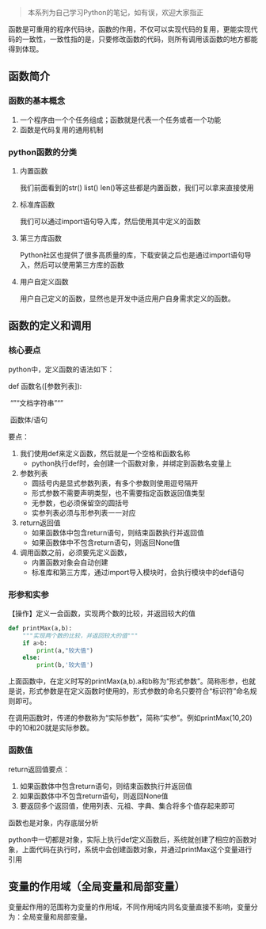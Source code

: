 >  本系列为自己学习Python的笔记，如有误，欢迎大家指正

函数是可重用的程序代码块，函数的作用，不仅可以实现代码的复用，更能实现代码的一致性，一致性指的是，只要修改函数的代码，则所有调用该函数的地方都能得到体现。

## 函数简介

### 函数的基本概念

1. 一个程序由一个个任务组成；函数就是代表一个任务或者一个功能
2. 函数是代码复用的通用机制

### python函数的分类

1. 内置函数

   我们前面看到的str() list() len()等这些都是内置函数，我们可以拿来直接使用

2. 标准库函数

   我们可以通过import语句导入库，然后使用其中定义的函数

3. 第三方库函数

   Python社区也提供了很多高质量的库，下载安装之后也是通过import语句导入，然后可以使用第三方库的函数

4. 用户自定义函数

   用户自己定义的函数，显然也是开发中适应用户自身需求定义的函数。

## 函数的定义和调用

### 核心要点

python中，定义函数的语法如下：

def 函数名([参数列表]):

​	“”“文档字符串”“”

​	函数体/语句

要点：

1. 我们使用def来定义函数，然后就是一个空格和函数名称
   - python执行def时，会创建一个函数对象，并绑定到函数名变量上
2. 参数列表
   - 圆括号内是显式参数列表，有多个参数则使用逗号隔开
   - 形式参数不需要声明类型，也不需要指定函数返回值类型
   - 无参数，也必须保留空的圆括号
   - 实参列表必须与形参列表一一对应
3. return返回值
   - 如果函数体中包含return语句，则结束函数执行并返回值
   - 如果函数体中不包含return语句，则返回None值
4. 调用函数之前，必须要先定义函数，
   - 内置函数对象会自动创建
   - 标准库和第三方库，通过import导入模块时，会执行模块中的def语句

### 形参和实参

【操作】定义一会函数，实现两个数的比较，并返回较大的值

```python
def printMax(a,b):
    """实现两个数的比较，并返回较大的值"""
    if a>b:
        print(a,"较大值")
    else:
        print(b,'较大值')
```

上面函数中，在定义时写的printMax(a,b).a和b称为“形式参数”。简称形参，也就是说，形式参数是在定义函数时使用的，形式参数的命名只要符合“标识符”命名规则即可。

在调用函数时，传递的参数称为“实际参数”，简称“实参”。例如printMax(10,20)中的10和20就是实际参数。

### 函数值

return返回值要点：

1. 如果函数体中包含return语句，则结束函数执行并返回值
2. 如果函数体中不包含return语句，则返回None值
3. 要返回多个返回值，使用列表、元祖、字典、集合将多个值存起来即可

函数也是对象，内存底层分析

python中一切都是对象，实际上执行def定义函数后，系统就创建了相应的函数对象，上面代码在执行时，系统中会创建函数对象，并通过printMax这个变量进行引用

## 变量的作用域（全局变量和局部变量）

变量起作用的范围称为变量的作用域，不同作用域内同名变量直接不影响，变量分为：全局变量和局部变量。
